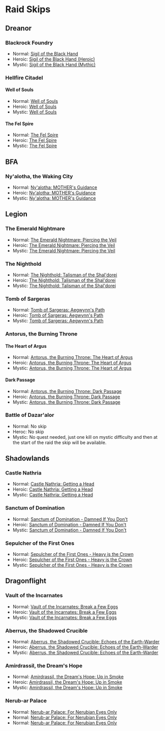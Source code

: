 # Raid Skips

## Dreanor

### Blackrock Foundry

- Normal: [Sigil of the Black Hand](https://www.wowhead.com/quest=37029/sigil-of-the-black-hand)
- Heroic: [Sigil of the Black Hand (Heroic)](https://www.wowhead.com/quest=37030/sigil-of-the-black-hand-heroic)
- Mystic: [Sigil of the Black Hand (Mythic)](https://www.wowhead.com/quest=37031/sigil-of-the-black-hand-mythic)


### Hellfire Citadel

#### Well of Souls

- Normal: [Well of Souls](https://www.wowhead.com/quest=39499/well-of-souls)
- Heroic: [Well of Souls](https://www.wowhead.com/quest=39500/well-of-souls)
- Mystic: [Well of Souls](https://www.wowhead.com/quest=39501/well-of-souls)

#### The Fel Spire

- Normal: [The Fel Spire](https://www.wowhead.com/quest=39502/the-fel-spire)
- Heroic: [The Fel Spire](https://www.wowhead.com/quest=39504/the-fel-spire)
- Mystic: [The Fel Spire](https://www.wowhead.com/quest=39505/the-fel-spire)

## BFA

### Ny'alotha, the Waking City

- Normal: [Ny'alotha: MOTHER's Guidance](https://www.wowhead.com/quest=58373/nyalotha-mothers-guidance)
- Heroic: [Ny'alotha: MOTHER's Guidance](https://www.wowhead.com/quest=58374/nyalotha-mothers-guidance)
- Mystic: [Ny'alotha: MOTHER's Guidance](https://www.wowhead.com/quest=58375/nyalotha-mothers-guidance)


## Legion

### The Emerald Nightmare

- Normal: [The Emerald Nightmare: Piercing the Veil](https://www.wowhead.com/quest=44283/the-emerald-nightmare-piercing-the-veil)
- Heroic: [The Emerald Nightmare: Piercing the Veil](https://www.wowhead.com/quest=44284/the-emerald-nightmare-piercing-the-veil)
- Mystic: [The Emerald Nightmare: Piercing the Veil](https://www.wowhead.com/quest=44285/the-emerald-nightmare-piercing-the-veil)

### The Nighthold

- Normal: [The Nighthold: Talisman of the Shal'dorei](https://www.wowhead.com/quest=45381/the-nighthold-talisman-of-the-shaldorei)
- Heroic: [The Nighthold: Talisman of the Shal'dorei](https://www.wowhead.com/quest=45382/the-nighthold-talisman-of-the-shaldorei)
- Mystic: [The Nighthold: Talisman of the Shal'dorei](https://www.wowhead.com/quest=45383/the-nighthold-talisman-of-the-shaldorei)


### Tomb of Sargeras

- Normal: [Tomb of Sargeras: Aegwynn's Path](https://www.wowhead.com/quest=47725/tomb-of-sargeras-aegwynns-path)
- Heroic: [Tomb of Sargeras: Aegwynn's Path](https://www.wowhead.com/quest=47726/tomb-of-sargeras-aegwynns-path)
- Mystic: [Tomb of Sargeras: Aegwynn's Path](https://www.wowhead.com/quest=47727/tomb-of-sargeras-aegwynns-path)


### Antorus, the Burning Throne

#### The Heart of Argus

- Normal: [Antorus, the Burning Throne: The Heart of Argus](https://www.wowhead.com/quest=49133/antorus-the-burning-throne-the-heart-of-argus)
- Heroic: [Antorus, the Burning Throne: The Heart of Argus](https://www.wowhead.com/quest=49134/antorus-the-burning-throne-the-heart-of-argus)
- Mystic: [Antorus, the Burning Throne: The Heart of Argus](https://www.wowhead.com/quest=49135/antorus-the-burning-throne-the-heart-of-argus)


#### Dark Passage

- Normal: [Antorus, the Burning Throne: Dark Passage](https://www.wowhead.com/quest=49032/antorus-the-burning-throne-dark-passage)
- Heroic: [Antorus, the Burning Throne: Dark Passage](https://www.wowhead.com/quest=49075/antorus-the-burning-throne-dark-passage)
- Mystic: [Antorus, the Burning Throne: Dark Passage](https://www.wowhead.com/quest=49076/antorus-the-burning-throne-dark-passage)


### Battle of Dazar'alor

- Normal: No skip
- Heroc: No skip
- Mystic: No quest needed, just one kill on mystic difficulty and then at the start of the raid the skip will be available.


## Shadowlands

### Castle Nathria

- Normal: [Castle Nathria: Getting a Head](https://www.wowhead.com/quest=62054/castle-nathria-getting-a-head)
- Heroic: [Castle Nathria: Getting a Head](https://www.wowhead.com/quest=62055/castle-nathria-getting-a-head)
- Mystic: [Castle Nathria: Getting a Head](https://www.wowhead.com/quest=62056/castle-nathria-getting-a-head)

### Sanctum of Domination

- Normal: [Sanctum of Domination - Damned If You Don't](https://www.wowhead.com/quest=64597/sanctum-of-domination-damned-if-you-dont)
- Heroic: [Sanctum of Domination - Damned If You Don't](https://www.wowhead.com/quest=64598/sanctum-of-domination-damned-if-you-dont)
- Mystic: [Sanctum of Domination - Damned If You Don't](https://www.wowhead.com/quest=64599/sanctum-of-domination-damned-if-you-dont)

### Sepulcher of the First Ones

- Normal: [Sepulcher of the First Ones - Heavy is the Crown](https://www.wowhead.com/quest=65764/sepulcher-of-the-first-ones-heavy-is-the-crown)
- Heroic: [Sepulcher of the First Ones - Heavy is the Crown](https://www.wowhead.com/quest=65763/sepulcher-of-the-first-ones-heavy-is-the-crown)
- Mystic: [Sepulcher of the First Ones - Heavy is the Crown](https://www.wowhead.com/quest=65762/sepulcher-of-the-first-ones-heavy-is-the-crown)


## Dragonflight

### Vault of the Incarnates

- Normal: [Vault of the Incarnates: Break a Few Eggs](https://www.wowhead.com/quest=71018/vault-of-the-incarnates-break-a-few-eggs)
- Heroic: [Vault of the Incarnates: Break a Few Eggs](https://www.wowhead.com/quest=71019/vault-of-the-incarnates-break-a-few-eggs)
- Mystic: [Vault of the Incarnates: Break a Few Eggs](https://www.wowhead.com/quest=71020/vault-of-the-incarnates-break-a-few-eggs)


### Aberrus, the Shadowed Crucible

- Normal: [Aberrus, the Shadowed Crucible: Echoes of the Earth-Warder](https://www.wowhead.com/quest=76083/aberrus-the-shadowed-crucible-echoes-of-the-earth-warder)
- Heroic: [Aberrus, the Shadowed Crucible: Echoes of the Earth-Warder](https://www.wowhead.com/quest=76085/aberrus-the-shadowed-crucible-echoes-of-the-earth-warder)
- Mystic: [Aberrus, the Shadowed Crucible: Echoes of the Earth-Warder](https://www.wowhead.com/quest=76086/aberrus-the-shadowed-crucible-echoes-of-the-earth-warder)

### Amirdrassil, the Dream's Hope

- Normal: [Amirdrassil, the Dream's Hope: Up in Smoke](https://www.wowhead.com/quest=78600/amirdrassil-the-dreams-hope-up-in-smoke)
- Heroic: [Amirdrassil, the Dream's Hope: Up in Smoke](https://www.wowhead.com/quest=78601/amirdrassil-the-dreams-hope-up-in-smoke)
- Mystic: [Amirdrassil, the Dream's Hope: Up in Smoke](https://www.wowhead.com/quest=78602/amirdrassil-the-dreams-hope-up-in-smoke)


### Nerub-ar Palace

- Normal: [Nerub-ar Palace: For Nerubian Eyes Only](https://www.wowhead.com/quest=82629/nerub-ar-palace-for-nerubian-eyes-only)
- Normal: [Nerub-ar Palace: For Nerubian Eyes Only](https://www.wowhead.com/quest=82638/nerub-ar-palace-for-nerubian-eyes-only)
- Normal: [Nerub-ar Palace: For Nerubian Eyes Only](https://www.wowhead.com/quest=82639/nerub-ar-palace-for-nerubian-eyes-only)